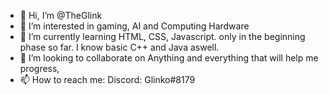 - 👋 Hi, I’m @TheGlink
- 👀 I’m interested in gaming, AI and Computing Hardware
- 🌱 I’m currently learning HTML, CSS, Javascript. only in the beginning phase so far. I know basic C++ and Java aswell.
- 💞️ I’m looking to collaborate on Anything and everything that will help me progress, 
- 📫 How to reach me: Discord: Glinko#8179

<!---
TheGlink/TheGlink is a ✨ special ✨ repository because its `README.md` (this file) appears on your GitHub profile.
You can click the Preview link to take a look at your changes.
--->

